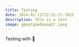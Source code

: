 ```yaml
---
title: Testing
date: 2024-02-11T22:31:17.702Z
description: This is a test
image: ggeatgaw8aaaq2r.jpeg
---
```

Testing with 🤍
